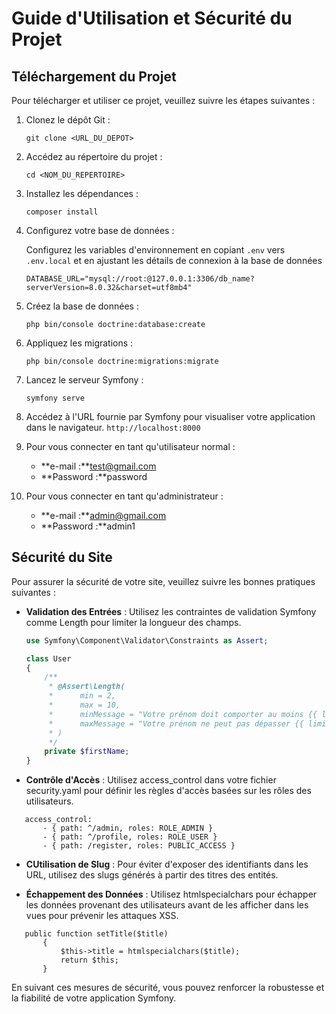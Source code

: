 # Guide d'Utilisation et Sécurité du Projet

## Téléchargement du Projet

Pour télécharger et utiliser ce projet, veuillez suivre les étapes suivantes :

1. Clonez le dépôt Git :
    ```
    git clone <URL_DU_DEPOT>
    ```

2. Accédez au répertoire du projet :
    ```
    cd <NOM_DU_REPERTOIRE>
    ```

3. Installez les dépendances :
    ```
    composer install
    ```

4. Configurez votre base de données :

    Configurez les variables d'environnement en copiant `.env`  vers `.env.local` et en ajustant les détails de connexion à la base de données 
    ```dotenv
    DATABASE_URL="mysql://root:@127.0.0.1:3306/db_name?serverVersion=8.0.32&charset=utf8mb4"
    ```

5. Créez la base de données :
    ```
    php bin/console doctrine:database:create
    ```

6. Appliquez les migrations :
    ```
    php bin/console doctrine:migrations:migrate
    ```

7. Lancez le serveur Symfony :
    ```
    symfony serve
    ```

8. Accédez à l'URL fournie par Symfony pour visualiser votre application dans le navigateur. ```http://localhost:8000 ```
9. Pour vous connecter en tant qu'utilisateur normal :
    - **e-mail :**test@gmail.com
    - **Password :**password
10. Pour vous connecter en tant qu'administrateur :
    - **e-mail :**admin@gmail.com
    - **Password :**admin1

## Sécurité du Site

Pour assurer la sécurité de votre site, veuillez suivre les bonnes pratiques suivantes :

- **Validation des Entrées** : Utilisez les contraintes de validation Symfony comme Length pour limiter la longueur des champs.
  ```php
  use Symfony\Component\Validator\Constraints as Assert;

  class User
  {
      /**
       * @Assert\Length(
       *      min = 2,
       *      max = 10,
       *      minMessage = "Votre prénom doit comporter au moins {{ limit }} caractères",
       *      maxMessage = "Votre prénom ne peut pas dépasser {{ limit }} caractères"
       * )
       */
      private $firstName;
  }
  
  
- **Contrôle d'Accès** : Utilisez access_control dans votre fichier security.yaml pour définir les règles d'accès basées sur les rôles des utilisateurs.

 ```
    access_control:
        - { path: ^/admin, roles: ROLE_ADMIN }
        - { path: ^/profile, roles: ROLE_USER }
        - { path: /register, roles: PUBLIC_ACCESS }
   ```
        
- **CUtilisation de Slug** : Pour éviter d'exposer des identifiants dans les URL, utilisez des slugs générés à partir des titres des entités.

- **Échappement des Données** : Utilisez htmlspecialchars pour échapper les données provenant des utilisateurs avant de les afficher dans les vues pour prévenir les attaques XSS.
 ```
    public function setTitle($title)
        {
            $this->title = htmlspecialchars($title);
            return $this;
        }
 ```

En suivant ces mesures de sécurité, vous pouvez renforcer la robustesse et la fiabilité de votre application Symfony.
